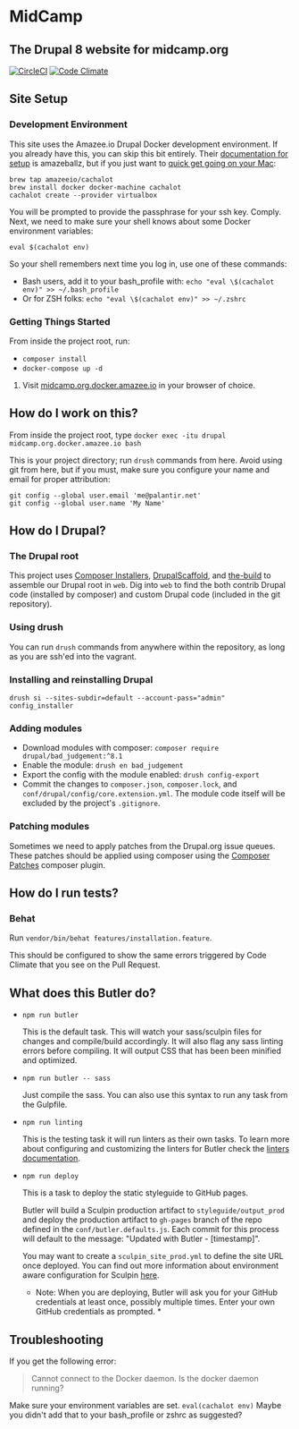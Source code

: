 # MidCamp
## The Drupal 8 website for midcamp.org
[![CircleCI](https://circleci.com/gh/MidCamp/midcamp.svg?style=shield)](https://circleci.com/gh/MidCamp/midcamp)
[![Code Climate](https://codeclimate.com/github/MidCamp/midcamp/badges/gpa.svg)](https://codeclimate.com/github/MidCamp/midcamp)

## Site Setup

###  Development Environment

This site uses the Amazee.io Drupal Docker development environment. If you already have this, you can skip this bit entirely. Their [documentation for setup](https://docs.amazee.io/local_docker_development/local_docker_development.html) is amazeballz, but if you just want to [quick get going on your Mac](https://stories.amazee.io/easy-local-drupal-development-on-os-x-a01a343f99e3):

```
brew tap amazeeio/cachalot
brew install docker docker-machine cachalot
cachalot create --provider virtualbox
```
You will be prompted to provide the passphrase for your ssh key. Comply.
Next, we need to make sure your shell knows about some Docker environment variables:

```
eval $(cachalot env)
```
So your shell remembers next time you log in, use one of these commands:
* Bash users, add it to your bash_profile with: `echo "eval \$(cachalot env)" >> ~/.bash_profile`
* Or for ZSH folks: `echo "eval \$(cachalot env)" >> ~/.zshrc`

### Getting Things Started

From inside the project root, run:
 * `composer install`
 * `docker-compose up -d`

1. Visit [midcamp.org.docker.amazee.io](http://midcamp.org.docker.amazee.io) in your browser of choice.

## How do I work on this?

From inside the project root, type `docker exec -itu drupal midcamp.org.docker.amazee.io bash`

This is your project directory; run `drush` commands from here. Avoid using git from here, but if you must, make sure you configure your name and email for proper attribution:

```
git config --global user.email 'me@palantir.net'
git config --global user.name 'My Name'
```

## How do I Drupal?

### The Drupal root

This project uses [Composer Installers](https://github.com/composer/installers), [DrupalScaffold](https://github.com/drupal-composer/drupal-scaffold), and [the-build](https://github.com/palantirnet/the-build) to assemble our Drupal root in `web`. Dig into `web` to find the both contrib Drupal code (installed by composer) and custom Drupal code (included in the git repository).

### Using drush

You can run `drush` commands from anywhere within the repository, as long as you are ssh'ed into the vagrant.

### Installing and reinstalling Drupal

```
drush si --sites-subdir=default --account-pass="admin"  config_installer
```

### Adding modules

* Download modules with composer: `composer require drupal/bad_judgement:^8.1`
* Enable the module: `drush en bad_judgement`
* Export the config with the module enabled: `drush config-export`
* Commit the changes to `composer.json`, `composer.lock`, and `conf/drupal/config/core.extension.yml`. The module code itself will be excluded by the project's `.gitignore`.

### Patching modules

Sometimes we need to apply patches from the Drupal.org issue queues. These patches should be applied using composer using the [Composer Patches](https://github.com/cweagans/composer-patches) composer plugin.

## How do I run tests?

### Behat

Run `vendor/bin/behat features/installation.feature`.

This should be configured to show the same errors triggered by Code Climate that you see on the Pull Request.

## What does this Butler do?

* `npm run butler`

  This is the default task. This will watch your sass/sculpin files for changes and compile/build accordingly. It will also flag any sass linting errors before compiling. It will output CSS that has been been minified and optimized.

* `npm run butler -- sass`

  Just compile the sass. You can also use this syntax to run any task from the Gulpfile.

* `npm run linting`

  This is the testing task it will run linters as their own tasks. To learn more about configuring and customizing the linters for Butler check the [linters documentation](/docs/LINTERS.md).

* `npm run deploy`

  This is a task to deploy the static styleguide to GitHub pages.

  Butler will build a Sculpin production artifact to `styleguide/output_prod` and deploy the production artifact to `gh-pages` branch of the repo defined in the `conf/butler.defaults.js`. Each commit for this process will default to the message: "Updated with Butler - [timestamp]".

  You may want to create a `sculpin_site_prod.yml` to define the site URL once deployed. You can find out more information about environment aware configuration for Sculpin [here](https://sculpin.io/documentation/configuration/).

  * Note: When you are deploying, Butler will ask you for your GitHub credentials at least once, possibly multiple times. Enter your own GitHub credentials as prompted. *

## Troubleshooting

If you get the following error:
> Cannot connect to the Docker daemon. Is the docker daemon running?

Make sure your environment variables are set. `eval(cachalot env)` Maybe you didn't add that to your bash_profile or zshrc as suggested?